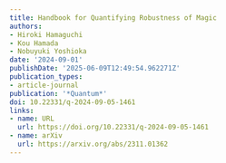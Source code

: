 ```yaml
---
title: Handbook for Quantifying Robustness of Magic
authors:
- Hiroki Hamaguchi
- Kou Hamada
- Nobuyuki Yoshioka
date: '2024-09-01'
publishDate: '2025-06-09T12:49:54.962271Z'
publication_types:
- article-journal
publication: '*Quantum*'
doi: 10.22331/q-2024-09-05-1461
links:
- name: URL
  url: https://doi.org/10.22331/q-2024-09-05-1461
- name: arXiv
  url: https://arxiv.org/abs/2311.01362
---
```

